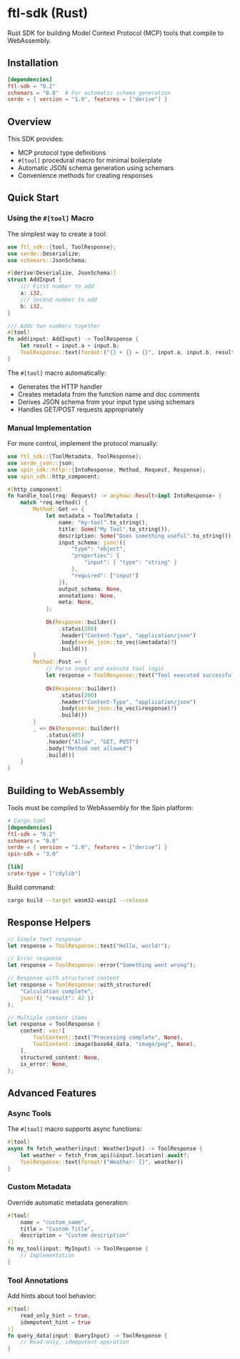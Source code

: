 # ftl-sdk (Rust)

Rust SDK for building Model Context Protocol (MCP) tools that compile to WebAssembly.

## Installation

```toml
[dependencies]
ftl-sdk = "0.2"
schemars = "0.8"  # For automatic schema generation
serde = { version = "1.0", features = ["derive"] }
```

## Overview

This SDK provides:
- MCP protocol type definitions
- `#[tool]` procedural macro for minimal boilerplate
- Automatic JSON schema generation using schemars
- Convenience methods for creating responses

## Quick Start

### Using the `#[tool]` Macro

The simplest way to create a tool:

```rust
use ftl_sdk::{tool, ToolResponse};
use serde::Deserialize;
use schemars::JsonSchema;

#[derive(Deserialize, JsonSchema)]
struct AddInput {
    /// First number to add
    a: i32,
    /// Second number to add
    b: i32,
}

/// Adds two numbers together
#[tool]
fn add(input: AddInput) -> ToolResponse {
    let result = input.a + input.b;
    ToolResponse::text(format!("{} + {} = {}", input.a, input.b, result))
}
```

The `#[tool]` macro automatically:
- Generates the HTTP handler
- Creates metadata from the function name and doc comments
- Derives JSON schema from your input type using schemars
- Handles GET/POST requests appropriately

### Manual Implementation

For more control, implement the protocol manually:

```rust
use ftl_sdk::{ToolMetadata, ToolResponse};
use serde_json::json;
use spin_sdk::http::{IntoResponse, Method, Request, Response};
use spin_sdk::http_component;

#[http_component]
fn handle_tool(req: Request) -> anyhow::Result<impl IntoResponse> {
    match *req.method() {
        Method::Get => {
            let metadata = ToolMetadata {
                name: "my-tool".to_string(),
                title: Some("My Tool".to_string()),
                description: Some("Does something useful".to_string()),
                input_schema: json!({
                    "type": "object",
                    "properties": {
                        "input": { "type": "string" }
                    },
                    "required": ["input"]
                }),
                output_schema: None,
                annotations: None,
                meta: None,
            };
            
            Ok(Response::builder()
                .status(200)
                .header("Content-Type", "application/json")
                .body(serde_json::to_vec(&metadata)?)
                .build())
        }
        Method::Post => {
            // Parse input and execute tool logic
            let response = ToolResponse::text("Tool executed successfully!");
            
            Ok(Response::builder()
                .status(200)
                .header("Content-Type", "application/json")
                .body(serde_json::to_vec(&response)?)
                .build())
        }
        _ => Ok(Response::builder()
            .status(405)
            .header("Allow", "GET, POST")
            .body("Method not allowed")
            .build())
    }
}
```

## Building to WebAssembly

Tools must be compiled to WebAssembly for the Spin platform:

```toml
# Cargo.toml
[dependencies]
ftl-sdk = "0.2"
schemars = "0.8"
serde = { version = "1.0", features = ["derive"] }
spin-sdk = "3.0"

[lib]
crate-type = ["cdylib"]
```

Build command:
```bash
cargo build --target wasm32-wasip1 --release
```

## Response Helpers

```rust
// Simple text response
let response = ToolResponse::text("Hello, world!");

// Error response
let response = ToolResponse::error("Something went wrong");

// Response with structured content
let response = ToolResponse::with_structured(
    "Calculation complete",
    json!({ "result": 42 })
);

// Multiple content items
let response = ToolResponse {
    content: vec![
        ToolContent::text("Processing complete", None),
        ToolContent::image(base64_data, "image/png", None),
    ],
    structured_content: None,
    is_error: None,
};
```

## Advanced Features

### Async Tools

The `#[tool]` macro supports async functions:

```rust
#[tool]
async fn fetch_weather(input: WeatherInput) -> ToolResponse {
    let weather = fetch_from_api(&input.location).await?;
    ToolResponse::text(format!("Weather: {}", weather))
}
```

### Custom Metadata

Override automatic metadata generation:

```rust
#[tool(
    name = "custom_name",
    title = "Custom Title",
    description = "Custom description"
)]
fn my_tool(input: MyInput) -> ToolResponse {
    // Implementation
}
```

### Tool Annotations

Add hints about tool behavior:

```rust
#[tool(
    read_only_hint = true,
    idempotent_hint = true
)]
fn query_data(input: QueryInput) -> ToolResponse {
    // Read-only, idempotent operation
}
```